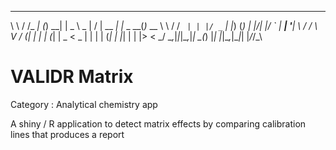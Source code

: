 __     __    _ _     _ ____      __  __       _        _      
\ \   / /_ _| (_) __| |  _ \ _  |  \/  | __ _| |_ _ __(_)_  __
 \ \ / / _` | | |/ _` | |_) (_) | |\/| |/ _` | __| '__| \ \/ /
  \ V / (_| | | | (_| |  _ < _  | |  | | (_| | |_| |  | |>  < 
   \_/ \__,_|_|_|\__,_|_| \_(_) |_|  |_|\__,_|\__|_|  |_/_/\_\
# VALIDR Matrix

Category : Analytical chemistry app

A shiny / R application to detect matrix effects by comparing calibration lines that produces a report
